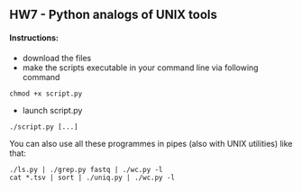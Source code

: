 ## HW7 - Python analogs of UNIX tools

#### Instructions:
- download the files 
- make the scripts executable in your command line via following command
```
chmod +x script.py
```
- launch script.py 
```
./script.py [...]
```

You can also use all these programmes in pipes (also with UNIX utilities) like that:
```
./ls.py | ./grep.py fastq | ./wc.py -l 
cat *.tsv | sort | ./uniq.py | ./wc.py -l
```

